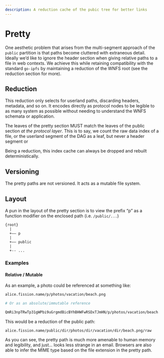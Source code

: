 ```yaml
---
description: A reduction cache of the pubic tree for better links
---
```


# Pretty

One aesthetic problem that arises from the multi-segment approach of the `public` partition is that paths become cluttered with extraneous detail. Ideally we’d like to ignore the header section when giving relative paths to a file in web contexts. We achieve this while retaining compatibility with the standard `go-ipfs` by maintaining a reduction of the WNFS root \(see the reduction section for more\).

## Reduction

This reduction only selects for userland paths, discarding headers, metadata, and so on. It encodes directly as protocol nodes to be legible to as many system as possible without needing to understand the WNFS schemata or application.

The leaves of the pretty section MUST match the leaves of the public section _at the protocol layer_. This is to say, we count the raw data index of a file, or the userland segment of the DAG as a leaf, but never a header segment or 

Being a reduction, this index cache can always be dropped and rebuilt deterministically.

## Versioning

The pretty paths are not versioned. It acts as a mutable file system.

## Layout

A pun in the layout of the pretty section is to view the prefix “p” as a function modifier on the enclosed path \(i.e. `/public/...`\)

```text
{root}
  |
  +—— p
  |
  +—— public
  |
  +-- ...
```

### Examples

#### Relative / Mutable

As an example, a photo could be referenced at something like:

```bash
alice.fission.name/p/photos/vacation/beach.png

# Or as an absolute/immutable reference

QmRi3npTRwTp31gWPbi9uGrgmdBicBYhBHWFwRSDxTJmHN/p/photos/vacation/beach.png
```

This would be a reduction of the public path:

```text
alice.fission.name/public/dir/photos/dir/vacation/dir/beach.png/raw
```

As you can see, the pretty path is much more amenable to human memory and legibility, and just... looks less strange in an email. Browsers are also able to infer the MIME type based on the file extension in the pretty path.

